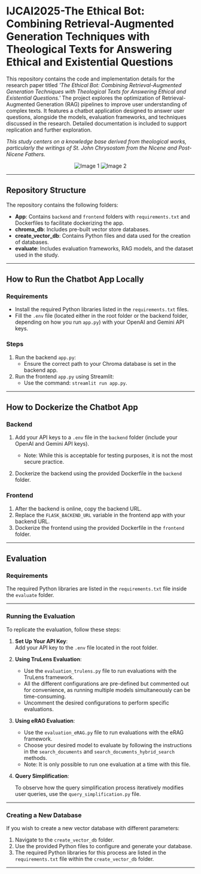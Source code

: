 # IJCAI2025-The Ethical Bot: Combining Retrieval-Augmented Generation Techniques with Theological Texts for Answering Ethical and Existential Questions

This repository contains the code and implementation details for the research paper titled *'The Ethical Bot: Combining Retrieval-Augmented Generation Techniques with Theological Texts for Answering Ethical and Existential Questions.'* The project explores the optimization of Retrieval-Augmented Generation (RAG) pipelines to improve user understanding of complex texts. It features a chatbot application designed to answer user questions, alongside the models, evaluation frameworks, and techniques discussed in the research. Detailed documentation is included to support replication and further exploration.

*This study centers on a knowledge base derived from theological works, particularly the writings of St. John Chrysostom from the Nicene and Post-Nicene Fathers.*



<div align="center">
  <img src="https://github.com/user-attachments/assets/222a6a75-b067-4df9-839c-d6166dba028b" alt="Image 1">
  <img src="https://github.com/user-attachments/assets/8a876fd7-eb88-45d8-8681-f8be72aef373" alt="Image 2">
</div>



---

## Repository Structure

The repository contains the following folders:

- **App**: Contains `backend` and `frontend` folders with `requirements.txt` and Dockerfiles to facilitate dockerizing the app.
- **chroma_db**: Includes pre-built vector store databases.
- **create_vector_db**: Contains Python files and data used for the creation of databases.
- **evaluate**: Includes evaluation frameworks, RAG models, and the dataset used in the study.

---

## How to Run the Chatbot App Locally

### Requirements

- Install the required Python libraries listed in the `requirements.txt` files.
- Fill the `.env` file (located either in the root folder or the backend folder, depending on how you run `app.py`) with your OpenAI and Gemini API keys.

### Steps

1. Run the backend `app.py`:
   - Ensure the correct path to your Chroma database is set in the backend app.
2. Run the frontend `app.py` using Streamlit:
   - Use the command: `streamlit run app.py`.

---

## How to Dockerize the Chatbot App

### Backend

1. Add your API keys to a `.env` file in the `backend` folder (include your OpenAI and Gemini API keys).
   - Note: While this is acceptable for testing purposes, it is not the most secure practice.

2. Dockerize the backend using the provided Dockerfile in the `backend` folder.

### Frontend

1. After the backend is online, copy the backend URL.
2. Replace the `FLASK_BACKEND_URL` variable in the frontend app with your backend URL.
3. Dockerize the frontend using the provided Dockerfile in the `frontend` folder.

---

## Evaluation

### Requirements

The required Python libraries are listed in the `requirements.txt` file inside the `evaluate` folder.

---

### Running the Evaluation

To replicate the evaluation, follow these steps:

1. **Set Up Your API Key**:  
   Add your API key to the `.env` file located in the root folder.  

2. **Using TruLens Evaluation**:  
   - Use the `evaluation_trulens.py` file to run evaluations with the TruLens framework.
   - All the different configurations are pre-defined but commented out for convenience, as running multiple models simultaneously can be time-consuming.
   - Uncomment the desired configurations to perform specific evaluations.

3. **Using eRAG Evaluation**:  
   - Use the `evaluation_eRAG.py` file to run evaluations with the eRAG framework.
   - Choose your desired model to evaluate by following the instructions in the `search_documents` and `search_documents_hybrid_search` methods.
   - Note: It is only possible to run one evaluation at a time with this file.

4. **Query Simplification**:

   To observe how the query simplification process iteratively modifies user queries, use the `query_simplification.py` file.

---

### Creating a New Database

If you wish to create a new vector database with different parameters:

1. Navigate to the `create_vector_db` folder.  
2. Use the provided Python files to configure and generate your database.  
3. The required Python libraries for this process are listed in the `requirements.txt` file within the `create_vector_db` folder.

---

